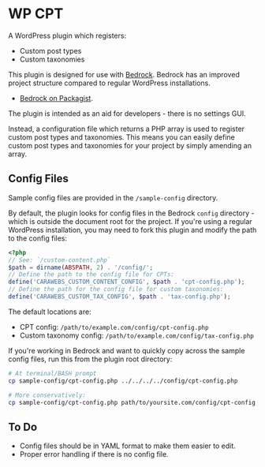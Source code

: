 # WP CPT
A WordPress plugin which registers:

- Custom post types
- Custom taxonomies

This plugin is designed for use with [Bedrock](https://roots.io/bedrock/). Bedrock has an improved project structure compared to regular WordPress installations.

- [Bedrock on Packagist](https://packagist.org/packages/roots/bedrock).

The plugin is intended as an aid for developers - there is no settings GUI.

Instead, a configuration file which returns a PHP array is used to register custom post types and taxonomies. This means you can easily define custom post types and taxonomies for your project by simply amending an array.

## Config Files
Sample config files are provided in the `/sample-config` directory.

By default, the plugin looks for config files in the Bedrock `config` directory - which is outside the document root for the project. If you're using a regular WordPress installation, you may need to fork this plugin and modify the path to the config files:

~~~php
<?php
// See: `/custom-content.php`
$path = dirname(ABSPATH, 2) . '/config/';
// Define the path to the config file for CPTs:
define('CARAWEBS_CUSTOM_CONTENT_CONFIG', $path . 'cpt-config.php');
// Define the path for the config file for custom taxonomies:
define('CARAWEBS_CUSTOM_TAX_CONFIG', $path . 'tax-config.php');
~~~

The default locations are:

- CPT config: `/path/to/example.com/config/cpt-config.php`
- Custom taxonomy config: `/path/to/example.com/config/tax-config.php`

If you're working in Bedrock and want to quickly copy across the sample config files, run this from the plugin root directory:

~~~bash
# At terminal/BASH prompt
cp sample-config/cpt-config.php ../../../../config/cpt-config.php

# More conservatively:
cp sample-config/cpt-config.php path/to/yoursite.com/config/cpt-config.php

~~~
## To Do
- Config files should be in YAML format to make them easier to edit.
- Proper error handling if there is no config file.
